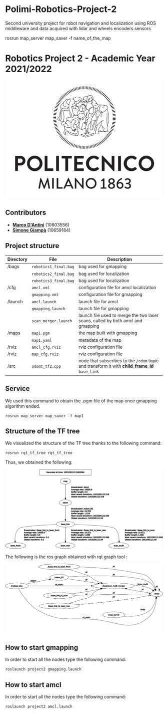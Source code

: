 # Polimi-Robotics-Project-2
Second university project for robot navigation and localization using ROS middleware and data acquired with lidar and wheels encoders sensors

rosrun map_server map_saver -f name_of_the_map


# Robotics Project 2 - Academic Year 2021/2022

<p align="center">
  <img width="500" src="images/polimi_logo.png" alt="PoliMi Logo" />
  <br>
</p>

## Contributors

- [__Marco D'Antini__](https://github.com/DantiniMarco) (10603556)
- [__Simone Giampà__](https://github.com/SimonGiampy) (10659184)


## Project structure

|Directory|File|Description|
|---------------|---------|-----------|
| /bags |  `robotics1_final.bag` | bag used for gmapping
|  |  `robotics2_final.bag`| bag used for localization 
|  |  `robotics3_final.bag`| bag used for localization 
| /cfg | `amcl.xml` | configuration file for amcl localization 
|  | `gmapping.xml` | configuration file for gmapping 
| /launch | `amcl.launch` | launch file for amcl 
|  | `gmapping.launch` | launch file for gmapping 
|  | `scan_merger.launch` | launch file used to merge the two laser scans, called by both amcl and gmapping
| /maps | `map1.pgm` | the map built with gmapping 
|  | `map1.yaml` | metadata of the map 
| /rviz | `amcl_cfg.rviz` | rviz configuration file 
| /rviz | `map_cfg.rviz` | rviz configuration file 
| /src | `odomt_tf2.cpp` | node that subscribes to the `/odom` topic and transform it with __child_frame_id__ `base_link`
 
## Service
We used this command to obtain the .pgm file of the map once gmapping algorithm ended.

```
rosrun map_server map_saver -f map1
```

## Structure of the TF tree

We visualized the structure of the TF tree thanks to the following command:

```
rosrun rqt_tf_tree rqt_tf_tree
```

Thus, we obtained the following:

<p align="center">
  <img src="images/tf_tree.png" alt="TF Tree" />
  <br>
</p>

The following is the ros graph obtained with rqt graph tool :

<p align="center">
  <img src="images/rosgraph.png" alt="TF Tree" />
  <br>
</p>


## How to start gmapping

In order to start all the nodes type the following command:

```
roslaunch project2 gmapping.launch
```
## How to start amcl 

In order to start all the nodes type the following command:

```
roslaunch project2 amcl.launch
```

